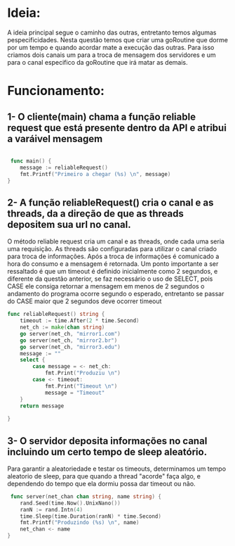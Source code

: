 # Ideia:

A ideia principal segue o caminho das outras, entretanto temos algumas pespecificidades. Nesta questão temos que criar uma goRoutine que dorme por um tempo e quando acordar mate a execução das outras. Para isso criamos dois canais um para a troca de mensagem dos servidores e um para o canal especifico da goRoutine que irá matar as demais. 

# Funcionamento:

## 1- O cliente(main) chama a função reliable request que está presente dentro da API e atribui a varáivel mensagem

 
```Go

 func main() {
	message := reliableRequest()
	fmt.Printf("Primeiro a chegar (%s) \n", message)
}
```

## 2- A função reliableRequest() cria o canal e as threads, da a direção de que as threads depositem sua url no canal.

O método reliable request cria um canal e as threads, onde cada uma seria uma requisição. As threads são configuradas para utilizar o canal criado para troca de informações. Após a troca de informações é comunicado a hora do consumo e a mensagem é retornada.
Um ponto importante a ser ressaltado é que um timeout é definido inicialmente como 2 segundos, e diferente da questão anterior, se faz necessário o uso de SELECT, pois CASE ele consiga retornar a mensagem em menos de 2 segundos o andamento do programa ocorre segundo o esperado, entretanto se passar do CASE maior que 2 segundos deve ocorrer timeout

```Go
func reliableRequest() string {
	timeout := time.After(2 * time.Second)
	net_ch := make(chan string)
	go server(net_ch, "mirror1.com")
	go server(net_ch, "mirror2.br")
	go server(net_ch, "mirror3.edu")
	message := ""
	select {
		case message = <- net_ch:
			fmt.Print("Produziu \n")
		case <- timeout:
			fmt.Print("Timeout \n")
			message = "Timeout"
	}
	return message
	
}
```
  

## 3- O servidor deposita informações no canal incluindo um certo tempo de sleep aleatório.

Para garantir a aleatoriedade e testar os timeouts, determinamos um tempo aleatorio de sleep, para que quando a thread "acorde" faça algo, e dependendo do tempo que ela dormiu possa dar timeout ou não.

```Go
 func server(net_chan chan string, name string) {
	rand.Seed(time.Now().UnixNano())
	ranN := rand.Intn(4)
	time.Sleep(time.Duration(ranN) * time.Second)
	fmt.Printf("Produzindo (%s) \n", name)
	net_chan <- name
}

  ```
